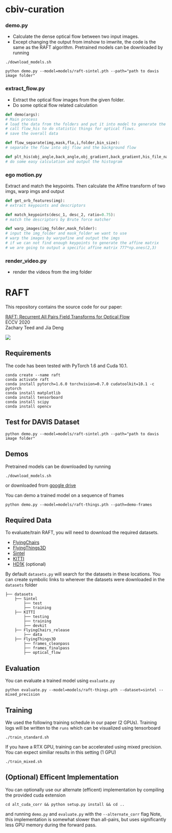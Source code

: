 # cbiv-curation
###  demo.py
* Calculate the dense optical flow between two input images.
* Except changing the output from imshow to imwrite, the code is the same as the RAFT algorithm.
Pretrained models can be downloaded by running
```Shell
./download_models.sh
```
```Shell
python demo.py --model=models/raft-sintel.pth --path="path to davis image folder"
```


### extract_flow.py
* Extract the optical flow images from the given folder.
* Do some optical flow related calculation

```Python 
def demo(args):
# Main process 
# load the data from the folders and put it into model to generate the optical flows
# call flow_his to do statistic things for optical flows.
# save the overall data

def flow_separate(img,mask,flo,i,folder,bin_size):
# separate the flow into obj flow and the background flow 

def plt_his(obj_angle,back_angle,obj_gradient,back_gradient,his_file_name,folder,bin_size):
# do some easy calculation and output the histogram
```
### ego motion.py
Extract and match the keypoints. Then
calculate the Affine transform of two imgs, warp imgs and output
```Python
def get_orb_features(img):
# extract keypoints and descriptors

def match_keypoints(desc_1, desc_2, ratio=0.75):
# match the descriptors by Brute force matcher

def warp_images(img_folder,mask_folder):
# input the img_folder and mask_folder we want to use
# warp the images by warpafine and output the imgs
# if we can not find enough keypoints to generate the affine matrix 
# we are going to output a specific affine matrix 777*np.ones(2,3)
``` 


### render_video.py
* render the videos from the img folder



# RAFT
This repository contains the source code for our paper:

[RAFT: Recurrent All Pairs Field Transforms for Optical Flow](https://arxiv.org/pdf/2003.12039.pdf)<br/>
ECCV 2020 <br/>
Zachary Teed and Jia Deng<br/>

<img src="RAFT.png">

## Requirements
The code has been tested with PyTorch 1.6 and Cuda 10.1.
```Shell
conda create --name raft
conda activate raft
conda install pytorch=1.6.0 torchvision=0.7.0 cudatoolkit=10.1 -c pytorch
conda install matplotlib
conda install tensorboard
conda install scipy
conda install opencv
```

## Test for DAVIS Dataset
```Shell
python demo.py --model=models/raft-sintel.pth --path="path to davis image folder"
```

## Demos
Pretrained models can be downloaded by running
```Shell
./download_models.sh
```
or downloaded from [google drive](https://drive.google.com/drive/folders/1sWDsfuZ3Up38EUQt7-JDTT1HcGHuJgvT?usp=sharing)

You can demo a trained model on a sequence of frames
```Shell
python demo.py --model=models/raft-things.pth --path=demo-frames
```

## Required Data
To evaluate/train RAFT, you will need to download the required datasets. 
* [FlyingChairs](https://lmb.informatik.uni-freiburg.de/resources/datasets/FlyingChairs.en.html#flyingchairs)
* [FlyingThings3D](https://lmb.informatik.uni-freiburg.de/resources/datasets/SceneFlowDatasets.en.html)
* [Sintel](http://sintel.is.tue.mpg.de/)
* [KITTI](http://www.cvlibs.net/datasets/kitti/eval_scene_flow.php?benchmark=flow)
* [HD1K](http://hci-benchmark.iwr.uni-heidelberg.de/) (optional)


By default `datasets.py` will search for the datasets in these locations. You can create symbolic links to wherever the datasets were downloaded in the `datasets` folder

```Shell
├── datasets
    ├── Sintel
        ├── test
        ├── training
    ├── KITTI
        ├── testing
        ├── training
        ├── devkit
    ├── FlyingChairs_release
        ├── data
    ├── FlyingThings3D
        ├── frames_cleanpass
        ├── frames_finalpass
        ├── optical_flow
```

## Evaluation
You can evaluate a trained model using `evaluate.py`
```Shell
python evaluate.py --model=models/raft-things.pth --dataset=sintel --mixed_precision
```

## Training
We used the following training schedule in our paper (2 GPUs). Training logs will be written to the `runs` which can be visualized using tensorboard
```Shell
./train_standard.sh
```

If you have a RTX GPU, training can be accelerated using mixed precision. You can expect similiar results in this setting (1 GPU)
```Shell
./train_mixed.sh
```

## (Optional) Efficent Implementation
You can optionally use our alternate (efficent) implementation by compiling the provided cuda extension
```Shell
cd alt_cuda_corr && python setup.py install && cd ..
```
and running `demo.py` and `evaluate.py` with the `--alternate_corr` flag Note, this implementation is somewhat slower than all-pairs, but uses significantly less GPU memory during the forward pass.
